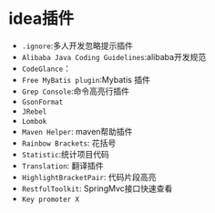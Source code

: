 # idea插件

* `.ignore`:多人开发忽略提示插件
* `Alibaba Java Coding Guidelines`:alibaba开发规范
* `CodeGlance`：
* `Free MyBatis plugin`:Mybatis 插件
* `Grep Console`:命令高亮行插件
* `GsonFormat`
* `JRebel`
* `Lombok`
* `Maven Helper`: maven帮助插件
* `Rainbow Brackets`: 花括号
* `Statistic`:统计项目代码
* `Translation`: 翻译插件
* `HighlightBracketPair`: 代码片段高亮
* `RestfulToolkit`: SpringMvc接口快速查看
* `Key promoter X`